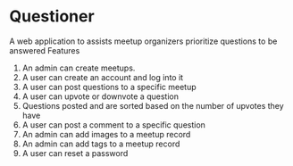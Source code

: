 # Questioner
A web application to assists meetup organizers prioritize questions to be answered
Features
1. An admin can create meetups.
2. A user can create an account and log into it
3. A user can post questions to a specific meetup
4. A user can upvote or downvote a question
5. Questions posted and are sorted based on the number of upvotes they have
6. A user can post a comment to a specific question
7. An admin can add images to a meetup record
8. An admin can add tags to a meetup record
9. A user can reset a password
